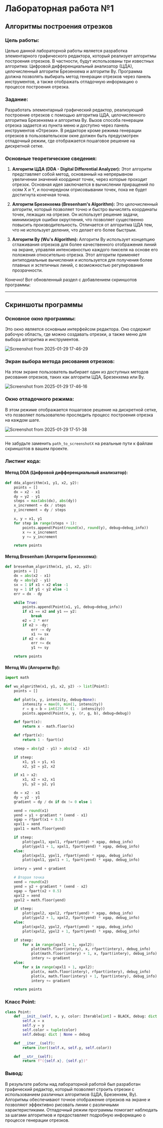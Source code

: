 # Лабораторная работа №1
## Алгоритмы построения отрезков

### Цель работы:
Целью данной лабораторной работы является разработка элементарного графического редактора, который реализует алгоритмы построения отрезков. В частности, будут использованы три известных алгоритма: Цифровой дифференциальный анализатор (ЦДА), целочисленный алгоритм Брезенхема и алгоритм Ву. Программа должна позволять выбирать метод генерации отрезков через панель инструментов, а также отображать отладочную информацию о процессе построения отрезка.

### Задание:
Разработать элементарный графический редактор, реализующий построение отрезков с помощью алгоритма ЦДА, целочисленного алгоритма Брезенхема и алгоритма Ву. Вызов способа генерации отрезка задается из пункта меню и доступно через панель инструментов «Отрезки». В редакторе кроме режима генерации отрезков в пользовательском окне должен быть предусмотрен отладочный режим, где отображается пошаговое решение на дискретной сетке.


### Основные теоретические сведения:

1. **Алгоритм ЦДА (DDA - Digital Differential Analyzer):**
   Этот алгоритм представляет собой метод, основанный на непрерывном увеличении значений координат точек, через которые проходит отрезок. Основная идея заключается в вычислении приращений по осям X и Y, и поочередном отрисовывании точек, пока не будет достигнута конечная точка.

2. **Алгоритм Брезенхема (Bresenham's Algorithm):**
   Это целочисленный алгоритм, который позволяет точно и быстро вычислять координаты точек, лежащих на отрезке. Он использует решение задачи, минимизируя ошибки округления, что позволяет существенно повысить производительность. Отличается от алгоритма ЦДА тем, что не использует деления, что делает его более быстрым.

3. **Алгоритм Ву (Wu's Algorithm):**
   Алгоритм Ву использует концепцию сглаживания отрезков для более качественного отображения линий на экране, управляя интенсивностью каждого пикселя на основе его положения относительно отрезка. Этот алгоритм применяет антиподиальные вычисления и используется для получения более плавных и эстетичных линий, с возможностью регулирования прозрачности.

Конечно! Вот обновленный раздел с добавлением скриншотов программы:

---

## Скриншоты программы

### Основное окно программы:
Это окно является основным интерфейсом редактора. Оно содержит рабочую область, где можно создавать отрезки, а также меню для выбора алгоритма и инструментов.

![Screenshot from 2025-01-29 17-46-29](https://github.com/user-attachments/assets/e31cbd6d-1e60-466a-b38c-077cfbad2bce)

### Экран выбора метода рисования отрезков:
На этом экране пользователь выбирает один из доступных методов рисования отрезков, таких как алгоритм ЦДА, Брезенхема или Ву.

![Screenshot from 2025-01-29 17-46-16](https://github.com/user-attachments/assets/7fe20259-a784-4745-86d6-c81a916e70fc)

### Окно отладочного режима:
В этом режиме отображается пошаговое решение на дискретной сетке, что позволяет пользователю проследить процесс построения отрезка на каждом шаге.

![Screenshot from 2025-01-29 17-51-38](https://github.com/user-attachments/assets/68f0b993-706f-4c95-af1d-65916ccfb4a5)

---

Не забудьте заменить `path_to_screenshotX` на реальные пути к файлам скриншотов в вашем проекте.

### Листинг кода:

#### Метод DDA (Цифровой дифференциальный анализатор):
```python
def dda_algorithm(x1, y1, x2, y2):
    points = []
    dx = x2 - x1
    dy = y2 - y1
    steps = max(abs(dx), abs(dy))
    x_increment = dx / steps
    y_increment = dy / steps

    x, y = x1, y1
    for step in range(steps + 1):
        points.append(Point(round(x), round(y), debug=debug_info))
        x += x_increment
        y += y_increment

    return points
```

#### Метод Bresenham (Алгоритм Брезенхема):
```python
def bresenham_algorithm(x1, y1, x2, y2):
    points = []
    dx = abs(x2 - x1)
    dy = abs(y2 - y1)
    sx = 1 if x1 < x2 else -1
    sy = 1 if y1 < y2 else -1
    err = dx - dy

    while True:
        points.append(Point(x1, y1, debug=debug_info))
        if x1 == x2 and y1 == y2:
            break
        e2 = 2 * err
        if e2 > -dy:
            err -= dy
            x1 += sx
        if e2 < dx:
            err += dx
            y1 += sy

    return points
```

#### Метод Wu (Алгоритм Ву):
```python
import math

def wu_algorithm(x1, y1, x2, y2) -> list[Point]:
    points = []

    def plot(x, y, intensity, debug=None):
        intensity = max(0, min(1, intensity))
        r = g = b = int(255 * (1 - intensity))
        points.append(Point(x, y, (r, g, b), debug=debug))

    def fpart(x):
        return x - math.floor(x)

    def rfpart(x):
        return 1 - fpart(x)

    steep = abs(y2 - y1) > abs(x2 - x1)

    if steep:
        x1, y1 = y1, x1
        x2, y2 = y2, x2

    if x1 > x2:
        x1, x2 = x2, x1
        y1, y2 = y2, y1

    dx = x2 - x1
    dy = y2 - y1
    gradient = dy / dx if dx != 0 else 1

    xend = round(x1)
    yend = y1 + gradient * (xend - x1)
    xgap = rfpart(x1 + 0.5)
    xpxl1 = xend
    ypxl1 = math.floor(yend)

    if steep:
        plot(ypxl1, xpxl1, rfpart(yend) * xgap, debug_info)
        plot(ypxl1 + 1, xpxl1, fpart(yend) * xgap, debug_info)
    else:
        plot(xpxl1, ypxl1, rfpart(yend) * xgap, debug_info)
        plot(xpxl1, ypxl1 + 1, fpart(yend) * xgap, debug_info)

    intery = yend + gradient

    # Вторая точка
    xend = round(x2)
    yend = y2 + gradient * (xend - x2)
    xgap = fpart(x2 + 0.5)
    xpxl2 = xend
    ypxl2 = math.floor(yend)

    if steep:
        plot(ypxl2, xpxl2, rfpart(yend) * xgap, debug_info)
        plot(ypxl2 + 1, xpxl2, fpart(yend) * xgap, debug_info)
    else:
        plot(xpxl2, ypxl2, rfpart(yend) * xgap, debug_info)
        plot(xpxl2, ypxl2 + 1, fpart(yend) * xgap, debug_info)

    if steep:
        for x in range(xpxl1 + 1, xpxl2):
            plot(math.floor(intery), x, rfpart(intery), debug_info)
            plot(math.floor(intery) + 1, x, fpart(intery), debug_info)
            intery += gradient
    else:
        for x in range(xpxl1 + 1, xpxl2):
            plot(x, math.floor(intery), rfpart(intery), debug_info)
            plot(x, math.floor(intery) + 1, fpart(intery), debug_info)
            intery += gradient

    return points
```

### Класс Point:

```python
class Point:
    def __init__(self, x, y, color: Iterable[int] = BLACK, debug: dict | None = None):
        self.x = x
        self.y = y
        self.color = tuple(color)
        self.debug: dict | None = debug

    def __iter__(self):
        return iter((self.x, self.y, self.color))

    def __str__(self):
        return f"({self.x}, {self.y})"
```

### Вывод:
В результате работы над лабораторной работой был разработан графический редактор, который позволяет строить отрезки с использованием различных алгоритмов (ЦДА, Брезенхем, Ву). Алгоритмы обеспечивают точное отображение отрезков на экране и позволяют эффективно рисовать линии с различными характеристиками. Отладочный режим программы помогает наблюдать за шагами алгоритмов и предоставляет подробную информацию о процессе генерации отрезков.
